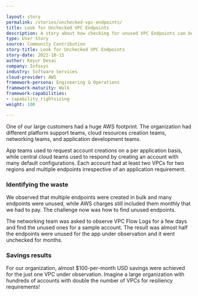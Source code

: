 ```yaml
---

layout: story
permalink: /stories/unchecked-vpc-endpoints/
title: Look for Unchecked VPC Endpoints
description: A story about how checking for unused VPC Endpoints can be a way to reduce cloud waste.
type: User Story
source: Community Contribution
story-title: Look for Unchecked VPC Endpoints
story-date: 2022-10-15
author: Keyur Desai
company: Infosys
industry: Software Services
cloud-provider: AWS
framework-persona: Engineering & Operations
framework-maturity: Walk
framework-capabilities:
- capability_rightsizing
weight: 100

---
```


One of our large customers had a huge AWS footprint. The organization had different platform support teams, cloud resources creation teams, networking teams, and application development teams.

App teams used to request account creations on a per application basis, while central cloud teams used to respond by creating an account with many default configurations. Each account had at least two VPCs for two regions and multiple endpoints irrespective of an application requirement.

### Identifying the waste

We observed that multiple endpoints were created in bulk and many endpoints were unused, while AWS charges still included them monthly that we had to pay. The challenge now was how to find unused endpoints.

The networking team was asked to observe VPC Flow Logs for a few days and find the unused ones for a sample account. The result was almost half the endpoints were unused for the app under observation and it went unchecked for months.

### Savings results

For our organization, almost $100-per-month USD savings were achieved for the just one VPC under observation. Imagine a large organization with hundreds of accounts with double the number of VPCs for resiliency requirements!
